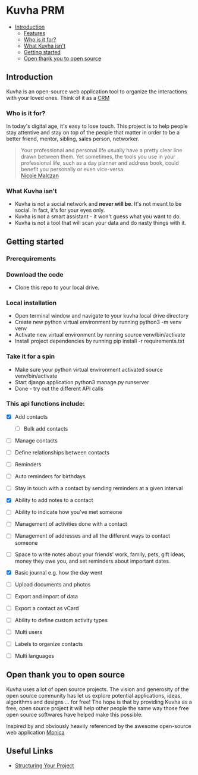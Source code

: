 # Kuvha PRM

- [Introduction](#introduction)
  - [Features](#This-api-functions-include)
  - [Who is it for?](#who-is-it-for)
  - [What Kuvha isn't](#what-kuvha-isnt)
  - [Getting started](#getting-started)
  - [Open thank you to open source](#open-thank-you-to-open-source)


## Introduction

Kuvha is an open-source web application tool to organize the interactions with your loved ones. Think of it as a [CRM](https://en.wikipedia.org/wiki/Customer_relationship_management) 


### Who is it for?

In today's digital age, it's easy to lose touch. This project is to help people stay attentive and stay on top of the people that matter in order to be a better friend, mentor, sibling, sales person, networker.

> Your professional and personal life usually have a pretty clear line drawn between them. Yet sometimes, the tools you use in your professional life, such as a day planner and address book, could benefit you personally or even vice-versa.  
[Nicole Malczan](https://www.engagebay.com/blog/personal-crm/)


### What Kuvha isn't

 * Kuvha is not a social network and **never will be**. It's not meant to be social. In fact, it's for your eyes only.
 * Kuvha is not a smart assistant - it won't guess what you want to do.
 * Kuvha is not a tool that will scan your data and do nasty things with it.

## Getting started

### Prerequirements

### Download the code
- Clone this repo to your local drive.

### Local installation
- Open terminal window and navigate to your kuvha local drive directory
- Create new python virtual environment by running python3 -m venv venv
- Activate new virtual environment by running source venv/bin/activate
- Install project dependencies by running pip install -r requirements.txt

### Take it for a spin
- Make sure your python virtual environment activated source venv/bin/activate
- Start django application python3 manage.py runserver
- Done - try out the different API calls

### This api functions include:

- [x] Add contacts
  - [ ] Bulk add contacts
- [ ] Manage contacts
- [ ] Define relationships between contacts
- [ ] Reminders
- [ ] Auto reminders for birthdays
- [ ] Stay in touch with a contact by sending reminders at a given interval
- [x] Ability to add notes to a contact
- [ ] Ability to indicate how you've met someone
- [ ] Management of activities done with a contact
- [ ] Management of addresses and all the different ways to contact someone
- [ ] Space to write notes about your friends’ work, family, pets, gift ideas, money they owe you, and set reminders about important dates.
- [x] Basic journal e.g. how the day went
- [ ] Upload documents and photos
- [ ] Export and import of data
- [ ] Export a contact as vCard
- [ ] Ability to define custom activity types
- [ ] Multi users
- [ ] Labels to organize contacts
- [ ] Multi languages


## Open thank you to open source

Kuvha uses a lot of open source projects. The vision and generosity of the open source community has let us explore potential applications, ideas, algorithms and designs … for free! The hope is that by providing Kuvha as a free, open source project it will help other people the same way those free open source softwares have helped make this possible. 


Inspired by and obviously heavily referenced by the awesome open-source web application [Monica](https://github.com/monicahq)


## Useful Links

- [Structuring Your Project](https://docs.python-guide.org/writing/structure/)
